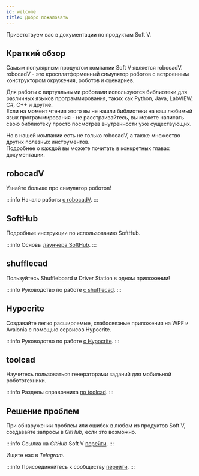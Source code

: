 ```yaml
---
id: welcome
title: Добро пожаловать
---
```


Приветствуем вас в документации по продуктам Soft V.

## Краткий обзор  
Самым популярным продуктом компании Soft V является robocadV.  
robocadV - это кросплатформенный симулятор роботов с встроенным конструктором окружения, роботов и сценариев.  

Для работы с виртуальными роботами используются библиотеки для различных языков программирования, таких как Python, Java, LabVIEW, C#, C++ и другие.   
Если на момент чтения этого вы не нашли библиотеки на ваш любимый язык программирования - не расстраивайтесь, вы можете написать свою библиотеку просто посмотрев внутренности уже существующих.

Но в нашей компании есть не только robocadV, а также множество других полезных инструментов.  
Подробнее о каждой вы можете почитать в конкретных главах документации.

## robocadV

Узнайте больше про симулятор роботов!

:::info
Начало работы [с robocadV](robocad).
:::

<XpfAd/>

## SoftHub

Подробные инструкции по использованию SoftHub.

:::info
Основы [лаунчера SoftHub](softhub).
:::

## shufflecad

Пользуйтесь Shuffleboard и Driver Station в одном приложении!

:::info
Руководство по работе [с shufflecad](shufflecad).
:::

## Hypocrite

Создавайте легко расширяемые, слабосвязные приложения на WPF и Avalonia с помощью сервисов Hypocrite.

:::info
Руководство по работе [с Hypocrite](hypocrite).
:::

## toolcad  

Научитесь пользоваться генераторами заданий для мобильной робототехники.

:::info
Разделы справочника [по toolcad](toolcad).
:::

## Решение проблем

При обнаружении проблем или ошибок в любом из продуктов Soft V, создавайте запросы в _GitHub_, если это возможно.

:::info
Ссылка на _GitHub_ Soft V [перейти](https://github.com/Soft-V).
:::

Ищите нас в _Telegram_.

:::info
Присоединяйтесь к сообществу [перейти](community.md).
:::
